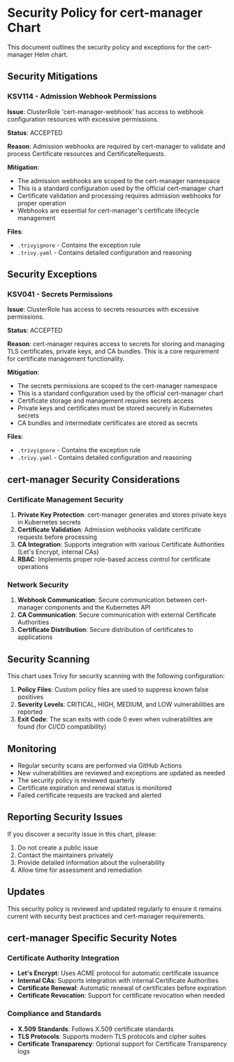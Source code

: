 # Security Policy for cert-manager Chart

This document outlines the security policy and exceptions for the cert-manager Helm chart.

## Security Mitigations

### KSV114 - Admission Webhook Permissions

**Issue**: ClusterRole 'cert-manager-webhook' has access to webhook configuration resources with excessive permissions.

**Status**: ACCEPTED

**Reason**: Admission webhooks are required by cert-manager to validate and process Certificate resources and CertificateRequests.

**Mitigation**:

- The admission webhooks are scoped to the cert-manager namespace
- This is a standard configuration used by the official cert-manager chart
- Certificate validation and processing requires admission webhooks for proper operation
- Webhooks are essential for cert-manager's certificate lifecycle management

**Files**:

- `.trivyignore` - Contains the exception rule
- `.trivy.yaml` - Contains detailed configuration and reasoning

## Security Exceptions

### KSV041 - Secrets Permissions

**Issue**: ClusterRole has access to secrets resources with excessive permissions.

**Status**: ACCEPTED

**Reason**: cert-manager requires access to secrets for storing and managing TLS certificates, private keys, and CA bundles. This is a core requirement for certificate management functionality.

**Mitigation**:

- The secrets permissions are scoped to the cert-manager namespace
- This is a standard configuration used by the official cert-manager chart
- Certificate storage and management requires secrets access
- Private keys and certificates must be stored securely in Kubernetes secrets
- CA bundles and intermediate certificates are stored as secrets

**Files**:

- `.trivyignore` - Contains the exception rule
- `.trivy.yaml` - Contains detailed configuration and reasoning

## cert-manager Security Considerations

### Certificate Management Security

1. **Private Key Protection**: cert-manager generates and stores private keys in Kubernetes secrets
2. **Certificate Validation**: Admission webhooks validate certificate requests before processing
3. **CA Integration**: Supports integration with various Certificate Authorities (Let's Encrypt, internal CAs)
4. **RBAC**: Implements proper role-based access control for certificate operations

### Network Security

1. **Webhook Communication**: Secure communication between cert-manager components and the Kubernetes API
2. **CA Communication**: Secure communication with external Certificate Authorities
3. **Certificate Distribution**: Secure distribution of certificates to applications

## Security Scanning

This chart uses Trivy for security scanning with the following configuration:

1. **Policy Files**: Custom policy files are used to suppress known false positives
2. **Severity Levels**: CRITICAL, HIGH, MEDIUM, and LOW vulnerabilities are reported
3. **Exit Code**: The scan exits with code 0 even when vulnerabilities are found (for CI/CD compatibility)

## Monitoring

- Regular security scans are performed via GitHub Actions
- New vulnerabilities are reviewed and exceptions are updated as needed
- The security policy is reviewed quarterly
- Certificate expiration and renewal status is monitored
- Failed certificate requests are tracked and alerted

## Reporting Security Issues

If you discover a security issue in this chart, please:

1. Do not create a public issue
2. Contact the maintainers privately
3. Provide detailed information about the vulnerability
4. Allow time for assessment and remediation

## Updates

This security policy is reviewed and updated regularly to ensure it remains current with security best practices and cert-manager requirements.

## cert-manager Specific Security Notes

### Certificate Authority Integration

- **Let's Encrypt**: Uses ACME protocol for automatic certificate issuance
- **Internal CAs**: Supports integration with internal Certificate Authorities
- **Certificate Renewal**: Automatic renewal of certificates before expiration
- **Certificate Revocation**: Support for certificate revocation when needed

### Compliance and Standards

- **X.509 Standards**: Follows X.509 certificate standards
- **TLS Protocols**: Supports modern TLS protocols and cipher suites
- **Certificate Transparency**: Optional support for Certificate Transparency logs
